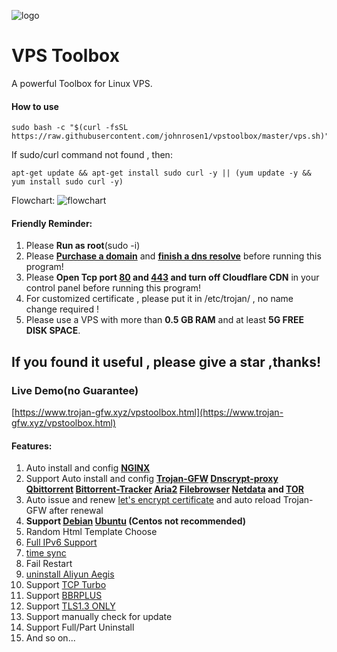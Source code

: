 ![logo](https://raw.githubusercontent.com/johnrosen1/trojan-gfw-script/master/logo.png)
# VPS Toolbox

A powerful Toolbox for Linux VPS.

#### How to use
```
sudo bash -c "$(curl -fsSL https://raw.githubusercontent.com/johnrosen1/vpstoolbox/master/vps.sh)"
```
If sudo/curl command not found , then:  
```
apt-get update && apt-get install sudo curl -y || (yum update -y && yum install sudo curl -y)
```

Flowchart:
![flowchart](https://raw.githubusercontent.com/jerrypoma/trojan-gfw-script/master/vpstoolbox.png)

#### Friendly Reminder:
1. Please **Run as root**(sudo -i)
2. Please **[Purchase a domain](https://www.namesilo.com/?rid=685fb47qi)** and **[finish a dns resolve](https://dnschecker.org/)** before running this program!
3. Please **Open Tcp port [80](https://www.speedguide.net/port.php?port=80) and [443](https://www.speedguide.net/port.php?port=443) and turn off Cloudflare CDN** in your control panel before running this program!
4. For customized certificate , please put it in /etc/trojan/ , no name change required !
5. Please use a VPS with more than **0.5 GB RAM** and at least **5G FREE DISK SPACE**. 

## If you found it useful , please give a star ,thanks!

### Live Demo(no Guarantee)

[https://www.trojan-gfw.xyz/vpstoolbox.html](https://www.trojan-gfw.xyz/vpstoolbox.html)

#### Features:

1. Auto install and config **[NGINX](https://www.nginx.com/)**
20. Support Auto install and config **[Trojan-GFW](https://github.com/trojan-gfw/trojan) [Dnscrypt-proxy](https://www.dnscrypt.org/) [Qbittorrent](https://www.qbittorrent.org/) [Bittorrent-Tracker](https://github.com/webtorrent/bittorrent-tracker) [Aria2](https://github.com/aria2/aria2) [Filebrowser](https://github.com/filebrowser/filebrowser) [Netdata](https://github.com/netdata/netdata) and [TOR](https://famicoman.com/2018/01/03/configuring-and-monitoring-a-tor-middle-relay/)**
3. Auto issue and renew [let's encrypt certificate](https://letsencrypt.org/) and auto reload Trojan-GFW after renewal
4. **Support [Debian](https://www.debian.org/) [Ubuntu](https://ubuntu.com/) (Centos not recommended)**
16. Random Html Template Choose
17. [Full IPv6 Support](https://en.wikipedia.org/wiki/IPv6)
18. [time sync](https://www.freedesktop.org/software/systemd/man/timedatectl.html)
19. Fail Restart
20. [uninstall Aliyun Aegis](https://www.johnrosen1.com/ali-iso/)
9.  Support [TCP Turbo](https://github.com/shadowsocks/shadowsocks/wiki/Optimizing-Shadowsocks)
20. Support [BBRPLUS](https://github.com/chiakge/Linux-NetSpeed)
15. Support [TLS1.3 ONLY](https://wiki.openssl.org/index.php/TLS1.3)
21. Support manually check for update
23. Support Full/Part Uninstall
24. And so on...

